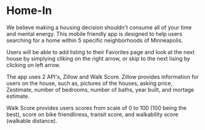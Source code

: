 
# Home-In

We believe making a housing decision shouldn't consume all of your time and mental energy. This mobile friendly app is designed to help users searching for a home within 5 specific neighborhoods of Minneapolis.

Users will be able to add listing to their Favorites page and look at the next house by simplying cliking on the right arrow, or skip to the next lising by clicking on left arrow.

The app uses 2 API's, Zillow and Walk Score. Zillow provides information for users on the house, such as, pictures of the houses, asking price, Zestimate, number of bedrooms, number of baths, year built, and mortage estimate.

Walk Score provides users scores from scale of 0 to 100 (100 being the best), score on bike friendliness, transit score, and walkability score (walkable distance).

